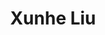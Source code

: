 ---
layout: page
title: Xunhe Liu
description: Master Student (Chemistry)<br>B.Sc, Taiyuan University of Technology<br>Email&#58; xunhe.liu23@student.xjtlu.edu.cn
img: assets/img/xunhe_liu.jpg
redirect: 
importance: 3
category: Graduate Students
horizontal: true
---